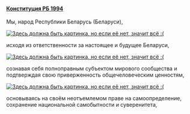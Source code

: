 #### [Конституция РБ 1994](https://lalawland.github.io/eurasia/belarus/const)

Мы, народ Республики Беларусь (Беларуси),

[![Здесь должна быть картинка, но если её нет, значит всё :(](https://i09.fotocdn.net/s128/b3fda53e793ece0d/public_pin_l/2893361780.jpg)](https://i09.fotocdn.net/s128/b3fda53e793ece0d/public_pin_l/2893361780.jpg)

исходя из ответственности за настоящее и будущее Беларуси,

[![Здесь должна быть картинка, но если её нет, значит всё :(](https://krot.info/uploads/posts/2022-03/1647144069_10-krot-info-p-prikoli-pro-belorusov-i-kartoshku-smeshnie-10.jpg)](https://krot.info/uploads/posts/2022-03/1647144069_10-krot-info-p-prikoli-pro-belorusov-i-kartoshku-smeshnie-10.jpg)

сознавая себя полноправным субъектом мирового сообщества и подтверждая свою приверженность общечеловеческим ценностям,

[![Здесь должна быть картинка, но если её нет, значит всё :(](https://r4.mt.ru/r28/photo7501/20670328846-0/jpg/bp.jpeg)](https://r4.mt.ru/r28/photo7501/20670328846-0/jpg/bp.jpeg)

основываясь на своём неотъемлемом праве на самоопределение, сохранение национальной самобытности и суверенитета,
